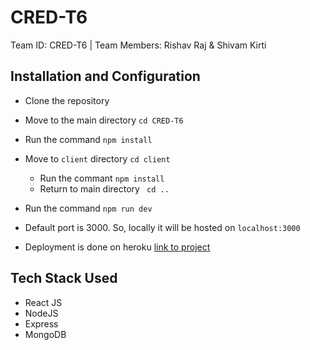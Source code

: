 # CRED-T6

Team ID: CRED-T6 | Team Members: Rishav Raj &amp; Shivam Kirti


## Installation and Configuration

- Clone the repository

- Move to the main directory `cd CRED-T6`

- Run the command `npm install`

- Move to `client` directory `cd client`
    - Run the commant `npm install`
    - Return to main directory ` cd ..`

- Run the command `npm run dev`

- Default port is 3000. So, locally it will be hosted on `localhost:3000`

-  Deployment is done on heroku [link to project](https://blooming-basin-62987.herokuapp.com/)



## Tech Stack Used

- React JS
- NodeJS
- Express
- MongoDB

